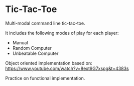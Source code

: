 # Tic-Tac-Toe
Multi-modal command line tic-tac-toe. 

It includes the following modes of play for each player:
* Manual
* Random Computer
* Unbeatable Computer

Object oriented implementation based on:
https://www.youtube.com/watch?v=8ext9G7xspg&t=4383s

Practice on functional implementation.
